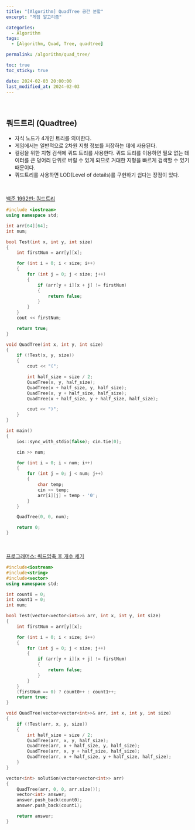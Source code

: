 ```yaml
---
title: "[Algorithm] QuadTree 공간 분할"
excerpt: "게임 알고리즘"

categories:
  - Algorithm
tags:
  - [Algorithm, Quad, Tree, quadtree]

permalink: /algorithm/quad_tree/

toc: true
toc_sticky: true

date: 2024-02-03 20:00:00
last_modified_at: 2024-02-03
---
```

<br>

## 쿼드트리 (Quadtree)
- 자식 노드가 4개인 트리를 의미한다.
- 게임에서는 일반적으로 2차원 지형 정보를 저장하는 데에 사용된다.
- 컬링을 위한 지형 검색에 쿼드 트리를 사용한다. 쿼드 트리를 이용하면 필요 없는 데이터를 큰 덩어리 단위로 버릴 수 있게 되므로 거대한 지형을 빠르게 검색할 수 있기 때문이다.
- 쿼드트리를 사용하면 LOD(Level of details)를 구현하기 쉽다는 장점이 있다.
	
<br>

[백준 1992번: 쿼드트리](https://www.acmicpc.net/problem/1992)
```cpp
#include <iostream>
using namespace std;

int arr[64][64];
int num;

bool Test(int x, int y, int size)
{
	int firstNum = arr[y][x];

	for (int i = 0; i < size; i++)
	{
		for (int j = 0; j < size; j++)
		{
			if (arr[y + i][x + j] != firstNum)
			{
				return false;
			}
		}
	}
	cout << firstNum;

	return true;
}

void QuadTree(int x, int y, int size)
{
	if (!Test(x, y, size))
	{
		cout << "(";

		int half_size = size / 2;
		QuadTree(x, y, half_size);
		QuadTree(x + half_size, y, half_size);
		QuadTree(x, y + half_size, half_size);
		QuadTree(x + half_size, y + half_size, half_size);

		cout << ")";
	}
}

int main()
{
	ios::sync_with_stdio(false); cin.tie(0);

	cin >> num;

	for (int i = 0; i < num; i++)
	{
		for (int j = 0; j < num; j++)
		{
			char temp;
			cin >> temp;
			arr[i][j] = temp - '0';
		}
	}

	QuadTree(0, 0, num);

	return 0;
}
```

<br>

[프로그래머스: 쿼드압축 후 개수 세기](https://school.programmers.co.kr/learn/courses/30/lessons/68936)
```cpp
#include<iostream>
#include<string>
#include<vector>
using namespace std;

int count0 = 0;
int count1 = 0;
int num;

bool Test(vector<vector<int>>& arr, int x, int y, int size)
{
    int firstNum = arr[y][x];

    for (int i = 0; i < size; i++)
    {
        for (int j = 0; j < size; j++)
        {
            if (arr[y + i][x + j] != firstNum)
            {
                return false;
            }
        }
    }
    (firstNum == 0) ? count0++ : count1++;
    return true;
}

void QuadTree(vector<vector<int>>& arr, int x, int y, int size)
{
    if (!Test(arr, x, y, size))
    {
        int half_size = size / 2;
        QuadTree(arr, x, y, half_size);
        QuadTree(arr, x + half_size, y, half_size);
        QuadTree(arr, x, y + half_size, half_size);
        QuadTree(arr, x + half_size, y + half_size, half_size);
    }
}

vector<int> solution(vector<vector<int>> arr)
{
    QuadTree(arr, 0, 0, arr.size());
    vector<int> answer;
    answer.push_back(count0);
    answer.push_back(count1);

    return answer;
}
```
